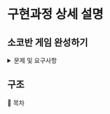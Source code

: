 # 구현과정 상세 설명

## 소코반 게임 완성하기

<details>
<summary>문제 및 요구사항</summary>
<div markdown="1">

* 3단계: 소코반 게임 완성하기

* 정상적인 소코반 게임을 완성한다.

  https://www.cbc.ca/kids/games/play/sokoban 를 참고하자.

### 요구사항

```
1. 난이도를 고려하여 스테이지 1부터 5까지 플레이 가능한 map.txt 파일을 스스로 작성한다.
2. 지도 파일 map.txt를 문자열로 읽어서 처리하도록 개선한다.
3. 처음 시작시 Stage 1의 지도와 프롬프트가 표시된다.
4. r 명령 입력시 스테이지를 초기화 한다.
5. 모든 o를 O자리에 이동시키면 클리어 화면을 표시하고기 다음 스테이지로 표시한다.
6. 주어진 모든 스테이지를 클리어시 축하메시지를 출력하고 게임을 종료한다.
```

### 참고: 플레이어 이동조건

```
1. 플레이어는 o를 밀어서 이동할 수 있지만 당길 수는 없다.
2. o를 O 지점에 밀어 넣으면 0으로 변경된다.
3. 플레이어는 O를 통과할 수 있다.
4. 플레이어는 #을 통과할 수 없다.
5. 0 상태의 o를 밀어내면 다시 o와 O로 분리된다.
6. 플레이어가 움직일 때마다 턴수를 카운트한다.
7. 상자가 두 개 연속으로 붙어있는 경우 밀 수 없다.
8. 기타 필요한 로직은은 실제 게임을 참고해서 완성한다.
```

### 실행 예시

```
소코반의 세계에 오신 것을 환영합니다!
^오^

Stage 1

#####
#OoP#
#####

SOKOBAN> A

#####
#0P #
#####

빠밤! Stage 1 클리어!
턴수: 1

Stage 2
...

Stage 5
...

빠밤! Stage 5 클리어!
턴수: 5

전체 게임을 클리어하셨습니다!
축하드립니다!
```

### 3단계 코딩 요구사항

가능한 한 커밋을 자주 하고 구현의 의미가 명확하게 전달되도록 커밋 메시지를 작성한다.

함수나 메소드는 한 번에 한 가지 일을 하고 가능하면 20줄이 넘지 않도록 구현한다.

함수나 메소드의 들여쓰기를 가능하면 적게(3단계까지만) 할 수 있도록 노력한다.

```
function main() {
    for() { // 들여쓰기 1단계
        if() { // 들여쓰기 2단계
            return; // 들여쓰기 3단계
        }
    }
}
```
</div>
</details>


## 구조

📕 목차

